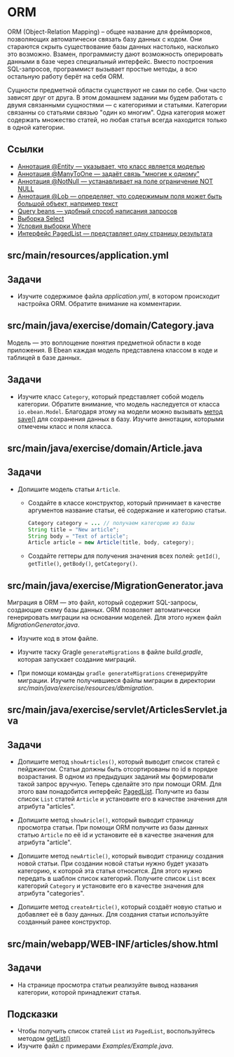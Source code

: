 # ORM

ORM (Object-Relation Mapping) – общее название для фреймворков, позволяющих автоматически связать базу данных с кодом. Они стараются скрыть существование базы данных настолько, насколько это возможно. Взамен, программисту дают возможность оперировать данными в базе через специальный интерфейс. Вместо построения SQL-запросов, программист вызывает простые методы, а всю остальную работу берёт на себя ORM.

Сущности предметной области существуют не сами по себе. Они часто зависят друг от друга. В этом домашнем задании мы будем работать с двумя связанными сущностями — с категориями и статьями. Категории связанны со статьями связью "один ко многим". Одна категория может содержать множество статей, но любая статья всегда находится только в одной категории.
## Ссылки

* [Аннотация @Entity — указывает, что класс является моделью](https://javaee.github.io/javaee-spec/javadocs/javax/persistence/Entity.html)
* [Аннотация @ManyToOne — задаёт связь "многие к одному"](https://javaee.github.io/javaee-spec/javadocs/javax/persistence/ManyToOne.html)
* [Аннотация @NotNull — устанавливает на поле ограничение NOT NULL](https://javadoc.io/doc/io.ebean/ebean-annotation/latest/io.ebean.annotation/io/ebean/annotation/NotNull.html)
* [Аннотация @Lob — определяет, что содержимым поля может быть большой объект, например текст](https://javaee.github.io/javaee-spec/javadocs/javax/persistence/Lob.html)
* [Query beans — удобный способ написания запросов](https://ebean.io/docs/query/query-beans)
* [Выборка Select](https://ebean.io/docs/query/select)
* [Условия выборки Where](https://ebean.io/docs/query/where)
* [Интерфейс PagedList — представляет одну страницу результата](https://ebean.io/apidoc/11/io/ebean/PagedList.html)

## src/main/resources/application.yml

## Задачи

* Изучите содержимое файла *application.yml*, в котором происходит настройка ORM. Обратите внимание на комментарии.

## src/main/java/exercise/domain/Category.java

Модель — это воплощение понятия предметной области в коде приложения. В Ebean каждая модель представлена классом в коде и таблицей в базе данных.

## Задачи

* Изучите класс `Category`, который представляет собой модель категории. Обратите внимание, что модель наследуется от класса `io.ebean.Model`. Благодаря этому на модели можно вызывать [метод save()](https://ebean.io/docs/intro/first-entity/model) для сохранения данных в базу. Изучите аннотации, которыми отмечены класс и поля класса.

## src/main/java/exercise/domain/Article.java

## Задачи

* Допишите модель статьи `Article`.

  * Создайте в классе конструктор, который принимает в качестве аргументов название статьи, её содержание и категорию статьи.

    ```java
    Category category = ... // получаем категорию из базы
    String title = "New article";
    String body = "Text of article";
    Article article = new Article(title, body, category);
    ```

  * Создайте геттеры для получения значения всех полей: `getId()`, `getTitle()`, `getBody()`, `getCategory()`.

## src/main/java/exercise/MigrationGenerator.java

Миграция в ORM — это файл, который содержит SQL-запросы, создающие схему базы данных. ORM позволяет автоматически генерировать миграции на основании моделей. Для этого нужен файл *MigrationGenerator.java*.

* Изучите код в этом файле.

* Изучите таску Gragle `generateMigrations` в файле *build.gradle*, которая запускает создание миграций.

* При помощи команды `gradle generateMigrations` сгенерируйте миграции. Изучите получившиеся файлы миграции в директории *src/main/java/exercise/resources/dbmigration*.

## src/main/java/exercise/servlet/ArticlesServlet.java

## Задачи

* Допишите метод `showArticles()`, который выводит список статей с пейджингом. Статьи должны быть отсортированы по id в порядке возрастания. В одном из предыдущих заданий мы формировали такой запрос вручную. Теперь сделайте это при помощи ORM. Для этого вам понадобится интерфейс [PagedList](https://ebean.io/apidoc/11/io/ebean/PagedList.html). Получите из базы список `List` статей `Article` и установите его в качестве значения для атрибута "articles".

* Допишите метод `showAricle()`, который выводит страницу просмотра статьи. При помощи ORM получите из базы данных статью `Article` по её id и установите её в качестве значения для атрибута "article".

* Допишите метод `newArticle()`, который выводит страницу создания новой статьи. При создании новой статьи нужно будет указать категорию, к которой эта статья относится. Для этого нужно передать в шаблон список категорий. Получите список `List` всех категорий `Category` и установите его в качестве значения для атрибута "categories".

* Допишите метод `createArticle()`, который создаёт новую статью и добавляет её в базу данных. Для создания статьи используйте созданный ранее конструктор.

## src/main/webapp/WEB-INF/articles/show.html

## Задачи

* На странице просмотра статьи реализуйте вывод названия категории, которой принадлежит статья.

## Подсказки

* Чтобы получить список статей `List` из `PagedList`, воспользуйтесь методом [getList()](https://ebean.io/apidoc/11/io/ebean/PagedList.html#getList--)
* Изучите файл с примерами *Examples/Example.java*.
